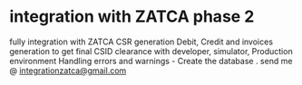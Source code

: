 # integration with ZATCA phase 2
fully integration with ZATCA CSR generation  Debit, Credit and invoices generation to get final CSID  clearance with developer, simulator, Production environment   Handling errors and warnings - Create the database  .  send me @ integrationzatca@gmail.com
